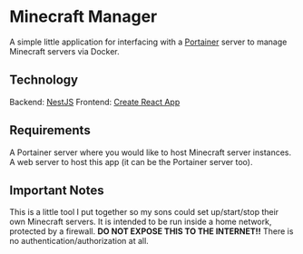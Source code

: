 Minecraft Manager
=================

A simple little application for interfacing with a
[Portainer](https://www.portainer.io/) server to manage Minecraft servers via
Docker.

## Technology

Backend: [NestJS](https://nestjs.com/)
Frontend: [Create React App](https://create-react-app.dev/)

## Requirements

A Portainer server where you would like to host Minecraft server instances.
A web server to host this app (it can be the Portainer server too).

## Important Notes

This is a little tool I put together so my sons could set up/start/stop their
own Minecraft servers. It is intended to be run inside a home network,
protected by a firewall. **DO NOT EXPOSE THIS TO THE INTERNET!!** There is no
authentication/authorization at all.
